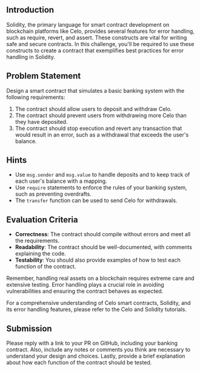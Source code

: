 ## Introduction

Solidity, the primary language for smart contract development on blockchain platforms like Celo, provides several features for error handling, such as require, revert, and assert. These constructs are vital for writing safe and secure contracts. In this challenge, you'll be required to use these constructs to create a contract that exemplifies best practices for error handling in Solidity.

## Problem Statement

Design a smart contract that simulates a basic banking system with the following requirements:

1. The contract should allow users to deposit and withdraw Celo.
2. The contract should prevent users from withdrawing more Celo than they have deposited.
3. The contract should stop execution and revert any transaction that would result in an error, such as a withdrawal that exceeds the user's balance.

## Hints

- Use `msg.sender` and `msg.value` to handle deposits and to keep track of each user's balance with a mapping.
- Use `require` statements to enforce the rules of your banking system, such as preventing overdrafts.
- The `transfer` function can be used to send Celo for withdrawals.

## Evaluation Criteria

- **Correctness**: The contract should compile without errors and meet all the requirements.
- **Readability**: The contract should be well-documented, with comments explaining the code.
- **Testability**: You should also provide examples of how to test each function of the contract.

Remember, handling real assets on a blockchain requires extreme care and extensive testing. Error handling plays a crucial role in avoiding vulnerabilities and ensuring the contract behaves as expected.

For a comprehensive understanding of Celo smart contracts, Solidity, and its error handling features, please refer to the Celo and Solidity tutorials.

## Submission

Please reply with a link to your PR on GitHub, including your banking contract. Also, include any notes or comments you think are necessary to understand your design and choices. Lastly, provide a brief explanation about how each function of the contract should be tested.
